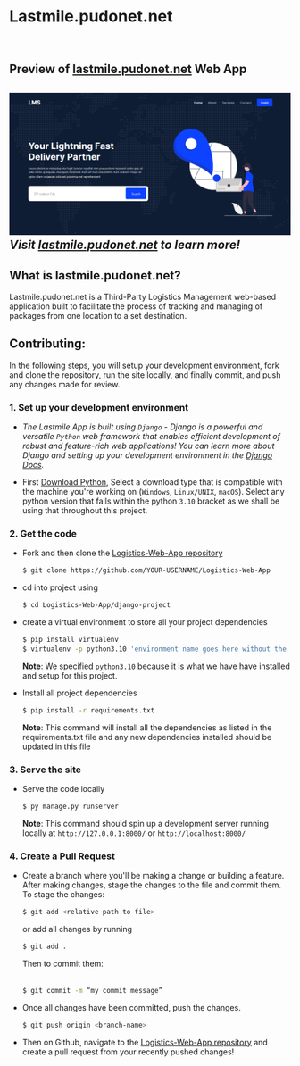 
# Lastmile.pudonet.net

<div>&nbsp;</div>
<h2>Preview of <a href="https://lastmile.pudonet.net">lastmile.pudonet.net</a> Web App<h2>

![Alt lastmile.pudonet.net web App screenshot](django_project/static/img/face.png)
_Visit [lastmile.pudonet.net](https://lastmile.pudonet.net) to learn more!_

## What is lastmile.pudonet.net?

Lastmile.pudonet.net is a Third-Party Logistics Management web-based application built to facilitate the process of tracking and managing of packages from one location to a set destination.


## Contributing:

In the following steps, you will setup your development environment, fork and clone the repository, run the site locally, and finally commit, and push any changes made for review.

### 1. Set up your development environment

- _The Lastmile App is built using `Django` - Django is a powerful and versatile `Python` web framework that enables efficient development of robust and feature-rich web applications! You can learn more about Django and setting up your development environment in the [Django Docs](https://docs.djangoproject.com/en/4.2/)._    


- First [Download Python](https://www.python.org/downloads/), Select a download type that is compatible with the machine you're working on (`Windows`, `Linux/UNIX`, `macOS`). Select any python version that falls within the python `3.10` bracket as we shall be using that throughout this project.

### 2. Get the code

- Fork and then clone the [Logistics-Web-App repository](https://github.com/InTheYearOf39/Logistics-Web-App)
  ```bash
  $ git clone https://github.com/YOUR-USERNAME/Logistics-Web-App
  ```
- cd into project using
  ```bash
  $ cd Logistics-Web-App/django-project
  ```
- create a virtual environment to store all your project dependencies
  ```bash
  $ pip install virtualenv    
  $ virtualenv -p python3.10 'environment name goes here without the quotations'   
  ```
  __Note__: We specified `python3.10` because it is what we have have installed and setup for this project.   

   
  
- Install all project dependencies
  ```bash
  $ pip install -r requirements.txt
  ```
    
  __Note__: This command will install all the dependencies as listed in the requirements.txt file and any new dependencies installed should be updated in this file

### 3. Serve the site

- Serve the code locally
  ```bash
  $ py manage.py runserver
  ```
  __Note__: This command should spin up a development server running locally at `http://127.0.0.1:8000/` or `http://localhost:8000/`

### 4. Create a Pull Request

- Create a branch where you'll be making a change or building a feature. After making changes, stage the changes to the file and commit them.   
To stage the changes:
  ```bash
  $ git add <relative path to file>
  ```
  or add all changes by running    
  ```bash
  $ git add .
  ```
  Then to commit them:   
  ```bash
  
  $ git commit -m “my commit message”
  ```
- Once all changes have been committed, push the changes.
  ```bash
  $ git push origin <branch-name>
  ```
- Then on Github, navigate to the [Logistics-Web-App repository](https://github.com/InTheYearOf39/Logistics-Web-App) and create a pull request from your recently pushed changes!

                                                                                                   

